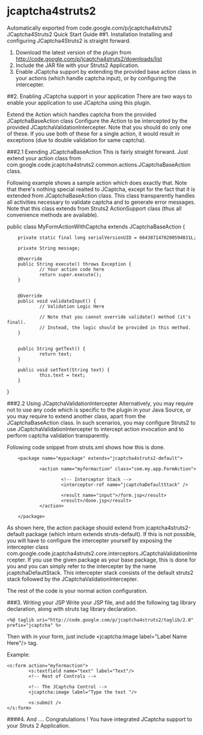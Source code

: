 # jcaptcha4struts2
Automatically exported from code.google.com/p/jcaptcha4struts2
JCaptcha4Struts2
Quick Start Guide
##1.  Installation
Installing and configuring JCaptcha4Struts2 is straight forward.

  1. Download the latest version of the plugin from http://code.google.com/p/jcaptcha4struts2/downloads/list
  2. Include the JAR file with your Struts2 Application.
  3. Enable JCaptcha support by extending the provided base action class in your actions (which handle captcha input), or by configuring the intercepter.

##2. Enabling JCaptcha support in your application
There are two ways to enable your application to use JCaptcha using this plugin.

Extend the Action which handles captcha from the provided JCaptchaBaseAction class
Configure the Action to be intercepted by the provided JCaptchaValidationIntercepter.
Note that you should do only one of these. If you use both of these for a single action, it would result in exceptions (due to double validation for same captcha).

###2.1 Exending JCaptchaBaseAction
This is fairly straight forward. Just extend your action class from com.google.code.jcaptcha4struts2.common.actions.JCaptchaBaseAction class.

Following example shows a sample action which does exactly that. Note that there's nothing special realted to JCaptcha, except for the fact that it is extended from JCaptchaBaseAction class. This class transparently handles all activities necessary to validate captcha and to generate error messages. Note that this class extends from Struts2 ActionSupport class (thus all convenience methods are available).

public class MyFormActionWithCaptcha extends JCaptchaBaseAction {

        private static final long serialVersionUID = 6643871470200594031L;
        
        private String message;

        @Override
        public String execute() throws Exception {
                // Your action code here
                return super.execute();
        }
        
        
        @Override
        public void validateInput() {
                // Validation Logic Here
                
                // Note that you cannot override validate() method (it's final).
                // Instead, the logic should be provided in this method.
        }


        public String getText() {
                return text;
        }

        public void setText(String text) {
                this.text = text;
        }

        
}

###2.2 Using JCaptchaValidationIntercepter
Alternatively, you may require not to use any code which is specific to the plugin in your Java Source, or you may require to extend another class, apart from the JCaptchaBaseAction class. In such scenarios, you may configure Struts2 to use JCaptchaValidationIntercepter to intercept action invocation and to perform captcha validation transparently.

Following code snippet from struts.xml shows how this is done.

        <package name="mypackage" extends="jcaptcha4struts2-default">
        
                <action name="myformaction" class="com.my.app.FormAction">
                        
                        <!-- Interceptor Stack -->
                        <interceptor-ref name="jcaptchaDefaultStack" />
                        
                        <result name="input">/form.jsp</result>
                        <result>/done.jsp</result>
                </action>       
                
        </package>
As shown here, the action package should extend from jcaptcha4struts2-default package (which inturn extends struts-default). If this is not possible, you will have to configure the intercepter yourself by exposing the intercepter class com.google.code.jcaptcha4struts2.core.interceptors.JCaptchaValidationIntercepter. If you use the given package as your base package, this is done for you and you can simply refer to the intercepter by the name jcaptchaDefaultStack. This intercepter stack consists of the default struts2 stack followed by the JCaptchaValidationIntercepter.

The rest of the code is your normal action configuration.

###3. Writing your JSP
Write your JSP file, and add the following tag library declaration, along with struts tag library declaration.
```
<%@ taglib uri="http://code.google.com/p/jcaptcha4struts2/taglib/2.0" prefix="jcaptcha" %>
```
Then with in your form, just include <jcaptcha:image label="Label Name Here"/> tag.

Example:
```
<s:form action="myformaction">
        <s:textfield name="text" label="Text"/>
        <!-- Rest of Controls -->

        <!-- The JCaptcha Control -->
        <jcaptcha:image label="Type the text "/>

        <s:submit />
</s:form>
```
####4. And ....
Congratulations ! You have integrated JCaptcha support to your Struts 2 Application.
